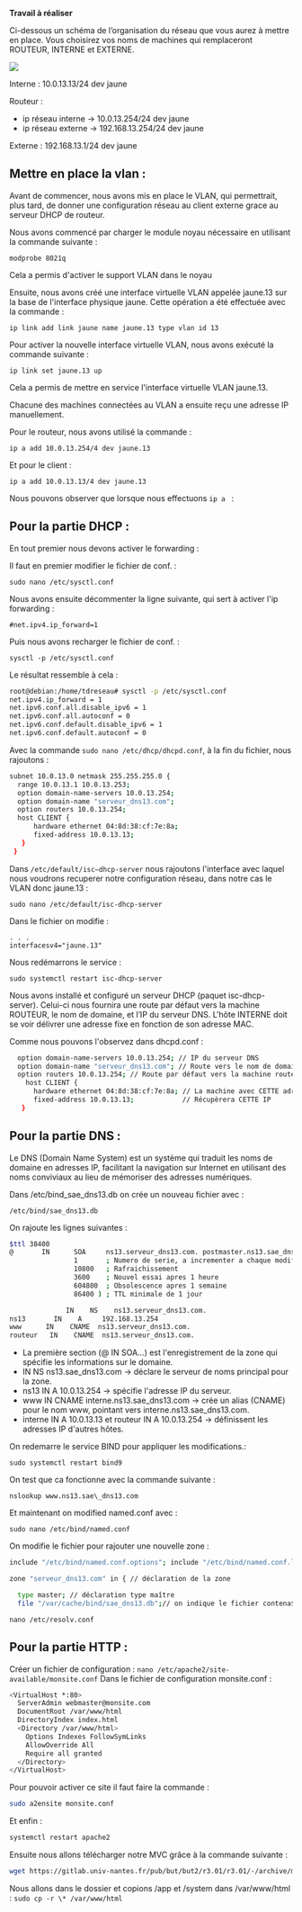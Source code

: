 **Travail à réaliser**

Ci-dessous un schéma de l’organisation du réseau que vous aurez à mettre en place. Vous choisirez vos noms de machines qui remplaceront ROUTEUR, INTERNE et EXTERNE.

![](Aspose.Words.3043882c-0868-4b50-a159-dc74a3c85fbb.001.png)



Interne : 10.0.13.13/24 dev jaune

Routeur : 
* ip réseau interne -> 10.0.13.254/24 dev jaune 
* ip réseau externe -> 192.168.13.254/24 dev jaune

Externe : 192.168.13.1/24 dev jaune


## Mettre en place la vlan :

Avant de commencer, nous avons mis en place le VLAN, qui permettrait, plus tard, de donner une configuration réseau au client externe grace au serveur DHCP de routeur.

Nous avons commencé par charger le module noyau nécessaire en utilisant la commande suivante :
```
modprobe 8021q
```
Cela a permis d'activer le support VLAN dans le noyau

Ensuite, nous avons créé une interface virtuelle VLAN appelée jaune.13 sur la base de l'interface physique jaune. Cette opération a été effectuée avec la commande :
```
ip link add link jaune name jaune.13 type vlan id 13
```
Pour activer la nouvelle interface virtuelle VLAN, nous avons exécuté la commande suivante :
```
ip link set jaune.13 up
```
Cela a permis de mettre en service l'interface virtuelle VLAN jaune.13.

Chacune des machines connectées au VLAN a ensuite reçu une adresse IP manuellement. 

Pour le routeur, nous avons utilisé la commande :

```
ip a add 10.0.13.254/4 dev jaune.13
```
Et pour le client :
```
ip a add 10.0.13.13/4 dev jaune.13
```
Nous pouvons observer que lorsque nous effectuons ```ip a ``` : 


## Pour la partie DHCP :

En tout premier nous devons activer le forwarding : 

Il faut en premier modifier le fichier de conf. :
```
sudo nano /etc/sysctl.conf
```

Nous avons ensuite décommenter la ligne suivante, qui sert à activer l'ip forwarding :
```
#net.ipv4.ip_forward=1
```


Puis nous avons recharger le fichier de conf. :
```
sysctl -p /etc/sysctl.conf
```

Le résultat ressemble à cela :
```bash 
root@debian:/home/tdreseau# sysctl -p /etc/sysctl.conf
net.ipv4.ip_forward = 1
net.ipv6.conf.all.disable_ipv6 = 1
net.ipv6.conf.all.autoconf = 0
net.ipv6.conf.default.disable_ipv6 = 1
net.ipv6.conf.default.autoconf = 0
```

Avec la commande ```sudo nano /etc/dhcp/dhcpd.conf```, à la fin du fichier, nous rajoutons :
```bash
subnet 10.0.13.0 netmask 255.255.255.0 {
  range 10.0.13.1 10.0.13.253;
  option domain-name-servers 10.0.13.254;
  option domain-name "serveur_dns13.com";
  option routers 10.0.13.254;
  host CLIENT {
      hardware ethernet 04:8d:38:cf:7e:8a;
      fixed-address 10.0.13.13;
   }
 }
```
Dans ```/etc/default/isc–dhcp-server``` nous rajoutons l'interface avec laquel nous voudrons recuperer notre configuration réseau, dans notre cas le VLAN donc jaune.13 :
```
sudo nano /etc/default/isc-dhcp-server
```
Dans le fichier on modifie :
```
. . .
interfacesv4="jaune.13"
```

Nous redémarrons le service :
```
sudo systemctl restart isc-dhcp-server
```
Nous avons installé et configuré un serveur DHCP (paquet isc-dhcp-server). Celui-ci nous fournira une route par défaut vers la machine ROUTEUR, le nom de domaine, et l’IP du serveur DNS. L'hôte INTERNE doit se voir délivrer une adresse fixe en fonction de son adresse MAC.

Comme nous pouvons l'observez dans dhcpd.conf :
```bash
  option domain-name-servers 10.0.13.254; // IP du serveur DNS
  option domain-name "serveur_dns13.com"; // Route vers le nom de domaine
  option routers 10.0.13.254; // Route par défaut vers la machine routeur
    host CLIENT {
      hardware ethernet 04:8d:38:cf:7e:8a; // La machine avec CETTE adresse mac 
      fixed-address 10.0.13.13;            // Récupèrera CETTE IP
   }
```


## Pour la partie DNS :
Le DNS (Domain Name System) est un système qui traduit les noms de domaine en adresses IP, facilitant la navigation sur Internet en utilisant des noms conviviaux au lieu de mémoriser des adresses numériques.

Dans /etc/bind\_sae\_dns13.db on crée un nouveau fichier avec :
```
/etc/bind/sae_dns13.db
```
On rajoute les lignes suivantes :
```bash
$ttl 38400
@       IN      SOA     ns13.serveur_dns13.com. postmaster.ns13.sae_dns13.com. (
                1       ; Numero de serie, a incrementer a chaque modification
                10800   ; Rafraichissement
                3600    ; Nouvel essai apres 1 heure
                604800  ; Obsolescence apres 1 semaine
                86400 ) ; TTL minimale de 1 jour

              IN    NS    ns13.serveur_dns13.com.
ns13       IN    A     192.168.13.254
www      IN    CNAME  ns13.serveur_dns13.com.
routeur   IN    CNAME  ns13.serveur_dns13.com.


```

* La première section (@ IN SOA...) est l'enregistrement de la zone qui spécifie les informations sur le domaine.
* IN NS ns13.sae_dns13.com -> déclare le serveur de noms principal pour la zone.
* ns13 IN A 10.0.13.254 -> spécifie l'adresse IP du serveur.
* www IN CNAME interne.ns13.sae_dns13.com -> crée un alias (CNAME) pour le nom www, pointant vers interne.ns13.sae_dns13.com.
* interne IN A 10.0.13.13 et routeur IN A 10.0.13.254 -> définissent les adresses IP d'autres hôtes.

On redemarre le service BIND pour appliquer les modifications.:
```
sudo systemctl restart bind9
```
On test que ca fonctionne avec la commande suivante :
```
nslookup www.ns13.sae\_dns13.com
```
Et maintenant on modified named.conf avec :
```
sudo nano /etc/bind/named.conf
```
On modifie le fichier pour rajouter une nouvelle zone :
```bash
include "/etc/bind/named.conf.options"; include "/etc/bind/named.conf.local"; include "/etc/bind/named.conf.default-zones";

zone "serveur_dns13.com" in { // déclaration de la zone

  type master; // déclaration type maître
  file "/var/cache/bind/sae_dns13.db";// on indique le fichier contena$ };
```
```
nano /etc/resolv.conf
```

## Pour la partie HTTP :

Créer un fichier de configuration : ``` nano /etc/apache2/site-available/monsite.conf ```
Dans le fichier de configuration monsite.conf :
```bash
<VirtualHost *:80>
  ServerAdmin webmaster@monsite.com
  DocumentRoot /var/www/html
  DirectoryIndex index.html
  <Directory /var/www/html>
    Options Indexes FollowSymLinks
    AllowOverride All
    Require all granted
  </Directory>
</VirtualHost>
```

Pour pouvoir activer ce site il faut faire la commande :
```bash
sudo a2ensite monsite.conf
```

Et enfin :
```bash
systemctl restart apache2
```
Ensuite nous allons télécharger notre MVC grâce à la commande suivante :
```bash
wget https://gitlab.univ-nantes.fr/pub/but/but2/r3.01/r3.01/-/archive/main/r3.01-main.zip?path=td/workspace
```

Nous allons dans le dossier et copions /app et /system dans /var/www/html :
```sudo cp -r \* /var/www/html```



